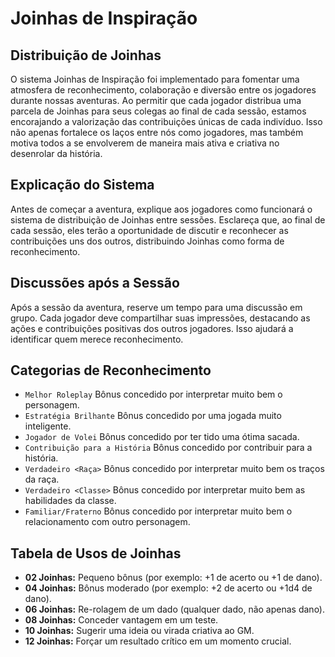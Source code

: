 # Joinhas de Inspiração

## Distribuição de Joinhas
O sistema Joinhas de Inspiração foi implementado para fomentar uma atmosfera de reconhecimento, colaboração e diversão entre os jogadores durante nossas aventuras. Ao permitir que cada jogador distribua uma parcela de Joinhas para seus colegas ao final de cada sessão, estamos encorajando a valorização das contribuições únicas de cada indivíduo. Isso não apenas fortalece os laços entre nós como jogadores, mas também motiva todos a se envolverem de maneira mais ativa e criativa no desenrolar da história.

## Explicação do Sistema
Antes de começar a aventura, explique aos jogadores como funcionará o sistema de distribuição de Joinhas entre sessões. Esclareça que, ao final de cada sessão, eles terão a oportunidade de discutir e reconhecer as contribuições uns dos outros, distribuindo Joinhas como forma de reconhecimento.

## Discussões após a Sessão
Após a sessão da aventura, reserve um tempo para uma discussão em grupo. Cada jogador deve compartilhar suas impressões, destacando as ações e contribuições positivas dos outros jogadores. Isso ajudará a identificar quem merece reconhecimento.

## Categorias de Reconhecimento
- `Melhor Roleplay` Bônus concedido por interpretar muito bem o personagem.
- `Estratégia Brilhante` Bônus concedido por uma jogada muito inteligente.
- `Jogador de Volei` Bônus concedido por ter tido uma ótima sacada.
- `Contribuição para a História` Bônus concedido por contribuir para a história.
- `Verdadeiro <Raça>` Bônus concedido por interpretar muito bem os traços da raça.
- `Verdadeiro <Classe>` Bônus concedido por interpretar muito bem as habilidades da classe.
- `Familiar/Fraterno` Bônus concedido por interpretar muito bem o relacionamento com outro personagem.

## Tabela de Usos de Joinhas
- **02 Joinhas:** Pequeno bônus (por exemplo: +1 de acerto ou +1 de dano).
- **04 Joinhas:** Bônus moderado (por exemplo: +2 de acerto ou +1d4 de dano).
- **06 Joinhas:** Re-rolagem de um dado (qualquer dado, não apenas dano).
- **08 Joinhas:** Conceder vantagem em um teste.
- **10 Joinhas:** Sugerir uma ideia ou virada criativa ao GM.
- **12 Joinhas:** Forçar um resultado crítico em um momento crucial.
